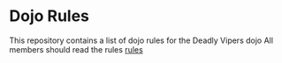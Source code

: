 Dojo Rules
==========

This repository contains a list of dojo rules for the Deadly Vipers dojo
All members should read the rules  [rules](https://github.com/deadlyvipers)

